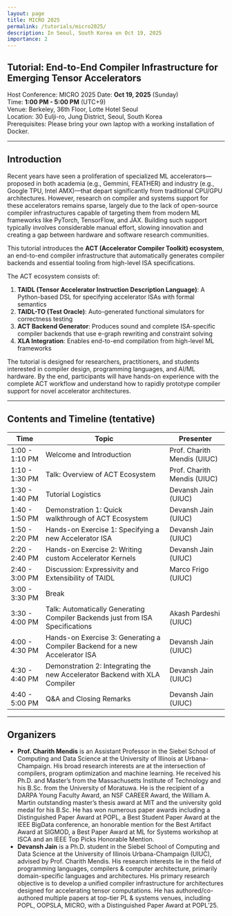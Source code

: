 ```yaml
---
layout: page
title: MICRO 2025
permalink: /tutorials/micro2025/
description: In Seoul, South Korea on Oct 19, 2025
importance: 2
---
```


## Tutorial: End-to-End Compiler Infrastructure for Emerging Tensor Accelerators

Host Conference: MICRO 2025
Date: **Oct 19, 2025** (Sunday)  
Time: **1:00 PM - 5:00 PM** (UTC+9)  
Venue: Berkeley, 36th Floor, Lotte Hotel Seoul  
Location: 30 Eulji-ro, Jung District, Seoul, South Korea  
Prerequisites: Please bring your own laptop with a working installation of Docker.

---

## Introduction

Recent years have seen a proliferation of specialized ML accelerators—proposed in both academia (e.g., Gemmini, FEATHER) and industry (e.g., Google TPU, Intel AMX)—that depart significantly from traditional CPU/GPU architectures.
However, research on compiler and systems support for these accelerators remains sparse, largely due to the lack of open-source compiler infrastructures capable of targeting them from modern ML frameworks like PyTorch, TensorFlow, and JAX.
Building such support typically involves considerable manual effort, slowing innovation and creating a gap between hardware and software research communities.

This tutorial introduces the **ACT (Accelerator Compiler Toolkit) ecosystem**, an end-to-end compiler infrastructure that automatically generates compiler backends and essential tooling from high-level ISA specifications.

The ACT ecosystem consists of:

1. **TAIDL (Tensor Accelerator Instruction Description Language)**: A Python-based DSL for specifying accelerator ISAs with formal semantics
2. **TAIDL-TO (Test Oracle)**: Auto-generated functional simulators for correctness testing
3. **ACT Backend Generator**: Produces sound and complete ISA-specific compiler backends that use e-graph rewriting and constraint solving
4. **XLA Integration**: Enables end-to-end compilation from high-level ML frameworks

The tutorial is designed for researchers, practitioners, and students interested in compiler design, programming languages, and AI/ML hardware.
By the end, participants will have hands-on experience with the complete ACT workflow and understand how to rapidly prototype compiler support for novel accelerator architectures.

---

## Contents and Timeline (tentative)

| Time           | Topic                                                                         | Presenter                   |
| -------------- | ----------------------------------------------------------------------------- | --------------------------- |
| 1:00 - 1:10 PM | Welcome and Introduction                                                      | Prof. Charith Mendis (UIUC) |
| 1:10 - 1:30 PM | Talk: Overview of ACT Ecosystem                                               | Prof. Charith Mendis (UIUC) |
| 1:30 - 1:40 PM | Tutorial Logistics                                                            | Devansh Jain (UIUC)         |
| 1:40 - 1:50 PM | Demonstration 1: Quick walkthrough of ACT Ecosystem                           | Devansh Jain (UIUC)         |
| 1:50 - 2:20 PM | Hands-on Exercise 1: Specifying a new Accelerator ISA                         | Devansh Jain (UIUC)         |
| 2:20 - 2:40 PM | Hands-on Exercise 2: Writing custom Accelerator Kernels                       | Devansh Jain (UIUC)         |
| 2:40 - 3:00 PM | Discussion: Expressivity and Extensibility of TAIDL                           | Marco Frigo (UIUC)          |
| 3:00 - 3:30 PM | Break                                                                         |                             |
| 3:30 - 4:00 PM | Talk: Automatically Generating Compiler Backends just from ISA Specifications | Akash Pardeshi (UIUC)       |
| 4:00 - 4:30 PM | Hands-on Exercise 3: Generating a Compiler Backend for a new Accelerator ISA  | Devansh Jain (UIUC)         |
| 4:30 - 4:40 PM | Demonstration 2: Integrating the new Accelerator Backend with XLA Compiler    | Devansh Jain (UIUC)         |
| 4:40 - 5:00 PM | Q&A and Closing Remarks                                                       | Devansh Jain (UIUC)         |

---

## Organizers

- **Prof. Charith Mendis** is an Assistant Professor in the Siebel School of Computing and Data Science at the University of Illinois at Urbana-Champaign. His broad research interests are at the intersection of compilers, program optimization and machine learning. He received his Ph.D. and Master’s from the Massachusetts Institute of Technology and his B.Sc. from the University of Moratuwa. He is the recipient of a DARPA Young Faculty Award, an NSF CAREER Award, the William A. Martin outstanding master’s thesis award at MIT and the university gold medal for his B.Sc. He has won numerous paper awards including a Distinguished Paper Award at POPL, a Best Student Paper Award at the IEEE BigData conference, an honorable mention for the Best Artifact Award at SIGMOD, a Best Paper Award at ML for Systems workshop at ISCA and an IEEE Top Picks Honorable Mention.
- **Devansh Jain** is a Ph.D. student in the Siebel School of Computing and Data Science at the University of Illinois Urbana-Champaign (UIUC), advised by Prof. Charith Mendis. His research interests lie in the field of programming languages, compilers & computer architecture, primarily domain-specific languages and architectures. His primary research objective is to develop a unified compiler infrastructure for architectures designed for accelerating tensor computations. He has authored/co-authored multiple papers at top-tier PL & systems venues, including POPL, OOPSLA, MICRO, with a Distinguished Paper Award at POPL’25.
